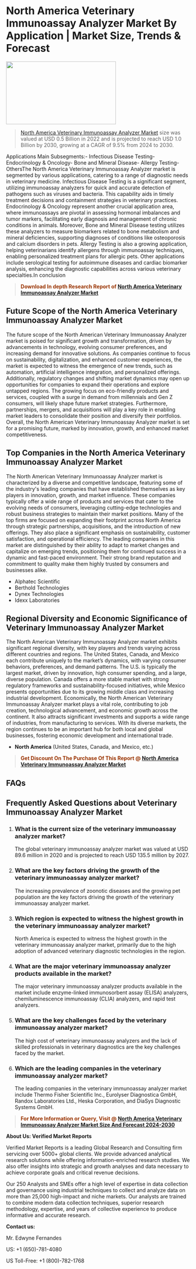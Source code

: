 <p><h1>North America Veterinary Immunoassay Analyzer Market By Application | Market Size, Trends & Forecast</h1><p><img class="aligncenter size-medium wp-image-105565" src="https://ffe5etoiles.com/wp-content/uploads/2025/01/MST7-300x171.png" alt="" width="300" height="171" /></p><blockquote><p><a href="https://www.verifiedmarketreports.com/download-sample/?rid=232160&utm_source=Github-NA&utm_medium=359" target="_blank">North America Veterinary Immunoassay Analyzer Market</a> size was valued at USD 0.5 Billion in 2022 and is projected to reach USD 1.0 Billion by 2030, growing at a CAGR of 9.5% from 2024 to 2030.</p></blockquote>Applications Main Subsegments:- Infectious Disease Testing- Endocrinology & Oncology- Bone and Mineral Disease- Allergy Testing- OthersThe North America Veterinary Immunoassay Analyzer market is segmented by various applications, catering to a range of diagnostic needs in veterinary medicine. Infectious Disease Testing is a significant segment, utilizing immunoassay analyzers for quick and accurate detection of pathogens such as viruses and bacteria. This capability aids in timely treatment decisions and containment strategies in veterinary practices. Endocrinology & Oncology represent another crucial application area, where immunoassays are pivotal in assessing hormonal imbalances and tumor markers, facilitating early diagnosis and management of chronic conditions in animals. Moreover, Bone and Mineral Disease testing utilizes these analyzers to measure biomarkers related to bone metabolism and mineral deficiencies, supporting diagnoses of conditions like osteoporosis and calcium disorders in pets. Allergy Testing is also a growing application, helping veterinarians identify allergens through immunoassay techniques, enabling personalized treatment plans for allergic pets. Other applications include serological testing for autoimmune diseases and cardiac biomarker analysis, enhancing the diagnostic capabilities across various veterinary specialties.In conclusion</p><blockquote><p><span style="color: #993300;"><strong>Download In depth Research Report of <a href="https://www.verifiedmarketreports.com/download-sample/?rid=232160&utm_source=Github-NA&utm_medium=359">North America Veterinary Immunoassay Analyzer Market</a></strong></span></p></blockquote><h2>Future Scope of the North America Veterinary Immunoassay Analyzer Market</h2><p>The future scope of the North American Veterinary Immunoassay Analyzer market is poised for significant growth and transformation, driven by advancements in technology, evolving consumer preferences, and increasing demand for innovative solutions. As companies continue to focus on sustainability, digitalization, and enhanced customer experiences, the market is expected to witness the emergence of new trends, such as automation, artificial intelligence integration, and personalized offerings. Additionally, regulatory changes and shifting market dynamics may open up opportunities for companies to expand their operations and explore untapped regions. The growing focus on eco-friendly products and services, coupled with a surge in demand from millennials and Gen Z consumers, will likely shape future market strategies. Furthermore, partnerships, mergers, and acquisitions will play a key role in enabling market leaders to consolidate their position and diversify their portfolios. Overall, the North American Veterinary Immunoassay Analyzer market is set for a promising future, marked by innovation, growth, and enhanced market competitiveness.</p><h2>Top Companies in the North America Veterinary Immunoassay Analyzer Market</h2><p>The North American Veterinary Immunoassay Analyzer market is characterized by a diverse and competitive landscape, featuring some of the industry's leading companies that have established themselves as key players in innovation, growth, and market influence. These companies typically offer a wide range of products and services that cater to the evolving needs of consumers, leveraging cutting-edge technologies and robust business strategies to maintain their market positions. Many of the top firms are focused on expanding their footprint across North America through strategic partnerships, acquisitions, and the introduction of new offerings. They also place a significant emphasis on sustainability, customer satisfaction, and operational efficiency. The leading companies in this market are distinguished by their ability to adapt to market changes and capitalize on emerging trends, positioning them for continued success in a dynamic and fast-paced environment. Their strong brand reputation and commitment to quality make them highly trusted by consumers and businesses alike.</p><p><ul><li>Alphatec Scientific </li><li> Berthold Technologies </li><li> Dynex Technologies </li><li> Idexx Laboratories</li></ul></p><h2>Regional Diversity and Economic Significance of Veterinary Immunoassay Analyzer Market</h2><p>The North American Veterinary Immunoassay Analyzer market exhibits significant regional diversity, with key players and trends varying across different countries and regions. The United States, Canada, and Mexico each contribute uniquely to the market’s dynamics, with varying consumer behaviors, preferences, and demand patterns. The U.S. is typically the largest market, driven by innovation, high consumer spending, and a large, diverse population. Canada offers a more stable market with strong regulatory frameworks and sustainability-focused initiatives, while Mexico presents opportunities due to its growing middle class and increasing industrial development. Economically, the North American Veterinary Immunoassay Analyzer market plays a vital role, contributing to job creation, technological advancement, and economic growth across the continent. It also attracts significant investments and supports a wide range of industries, from manufacturing to services. With its diverse markets, the region continues to be an important hub for both local and global businesses, fostering economic development and international trade.</p><ul> <li><strong>North America</strong> (United States, Canada, and Mexico, etc.)</li></ul><blockquote><p><span style="color: #993300;"><strong>Get Discount On The Purchase Of This Report @ <a href="https://www.verifiedmarketreports.com/ask-for-discount/?rid=232160&utm_source=Github-NA&utm_medium=359">North America Veterinary Immunoassay Analyzer Market</a></strong></span></p></blockquote><h2>FAQs</h2><p> <h2>Frequently Asked Questions about Veterinary Immunoassay Analyzer Market</h1> <ol> <li> <h3>What is the current size of the veterinary immunoassay analyzer market?</div><div></h3> <p>The global veterinary immunoassay analyzer market was valued at USD 89.6 million in 2020 and is projected to reach USD 135.5 million by 2027.</p> </li> <li> <h3>What are the key factors driving the growth of the veterinary immunoassay analyzer market?</div><div></h3> <p>The increasing prevalence of zoonotic diseases and the growing pet population are the key factors driving the growth of the veterinary immunoassay analyzer market.</p> </li> <li> <h3>Which region is expected to witness the highest growth in the veterinary immunoassay analyzer market?</div><div></h3> <p>North America is expected to witness the highest growth in the veterinary immunoassay analyzer market, primarily due to the high adoption of advanced veterinary diagnostic technologies in the region.</p> </li> <li> <h3>What are the major veterinary immunoassay analyzer products available in the market?</div><div></h3> <p>The major veterinary immunoassay analyzer products available in the market include enzyme-linked immunosorbent assay (ELISA) analyzers, chemiluminescence immunoassay (CLIA) analyzers, and rapid test analyzers.</p> </li> <li> <h3>What are the key challenges faced by the veterinary immunoassay analyzer market?</div><div></h3> <p>The high cost of veterinary immunoassay analyzers and the lack of skilled professionals in veterinary diagnostics are the key challenges faced by the market.</p> </li> <li> <h3>Which are the leading companies in the veterinary immunoassay analyzer market?</div><div></h3> <p>The leading companies in the veterinary immunoassay analyzer market include Thermo Fisher Scientific Inc., Eurolyser Diagnostica GmbH, Randox Laboratories Ltd., Heska Corporation, and DiaSys Diagnostic Systems GmbH.</p> </li> </ol></body></html></p><blockquote><p><span style="color: #993300;"><strong>For More Information or Query, Visit @ <a href="https://www.verifiedmarketreports.com/product/veterinary-immunoassay-analyzer-market/">North America Veterinary Immunoassay Analyzer Market Size And Forecast 2024-2030</a></strong></span></p></blockquote><p><strong>About Us: Verified Market Reports</strong></p><p>Verified Market Reports is a leading Global Research and Consulting firm servicing over 5000+ global clients. We provide advanced analytical research solutions while offering information-enriched research studies. We also offer insights into strategic and growth analyses and data necessary to achieve corporate goals and critical revenue decisions.</p><p>Our 250 Analysts and SMEs offer a high level of expertise in data collection and governance using industrial techniques to collect and analyze data on more than 25,000 high-impact and niche markets. Our analysts are trained to combine modern data collection techniques, superior research methodology, expertise, and years of collective experience to produce informative and accurate research.</p><p><strong>Contact us:</strong></p><p>Mr. Edwyne Fernandes</p><p>US: +1 (650)-781-4080</p><p>US Toll-Free: +1 (800)-782-1768</p>
